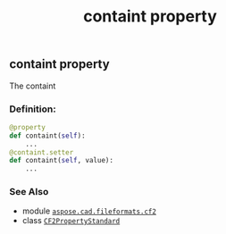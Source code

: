 ﻿---
title: containt property
second_title: Aspose.CAD for Python via .NET API References
description: 
type: docs
weight: 30
url: /aspose.cad.fileformats.cf2/cf2propertystandard/containt/
is_root: false
---

## containt property


The containt
### Definition:
```python
@property
def containt(self):
    ...
@containt.setter
def containt(self, value):
    ...
```

### See Also
* module [`aspose.cad.fileformats.cf2`](../../)
* class [`CF2PropertyStandard`](/cad/python-net/aspose.cad.fileformats.cf2/cf2propertystandard)
